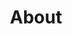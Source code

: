 ---
layout: about
title: About
permalink: /about
summary: About the team behind the {{ site.title }}
---